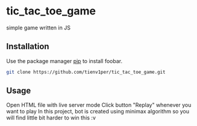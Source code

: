 # tic_tac_toe_game
simple game written in JS

## Installation

Use the package manager [pip](https://pip.pypa.io/en/stable/) to install foobar.

```bash
git clone https://github.com/tienv1per/tic_tac_toe_game.git
```

## Usage
Open HTML file with live server mode
Click button "Replay" whenever you want to play
In this project, bot is created using minimax algorithm so you will find little bit harder to win this :v
